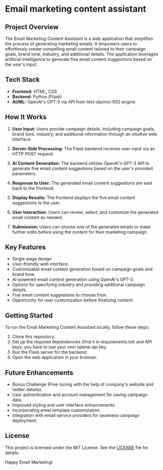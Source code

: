 # Email marketing content assistant
## Project Overview

The Email Marketing Content Assistant is a web application that simplifies the process of generating marketing emails. It empowers users to effortlessly create compelling email content tailored to their campaign goals, brand tone, industry, and additional details. The application leverages artificial intelligence to generate five email content suggestions based on the user's input.

## Tech Stack

- **Frontend:** HTML, CSS
- **Backend:** Python (Flask)
- **AI/ML:** OpenAI's GPT-3 via API from text-davinci-002 engine

## How It Works

1. **User Input:** Users provide campaign details, including campaign goals, brand tone, industry, and additional information through an intuitive web interface.

2. **Server-Side Processing:** The Flask backend receives user input via an HTTP POST request.

3. **AI Content Generation:** The backend utilizes OpenAI's GPT-3 API to generate five email content suggestions based on the user's provided parameters.

4. **Response to User:** The generated email content suggestions are sent back to the frontend.

5. **Display Results:** The frontend displays the five email content suggestions to the user.

6. **User Interaction:** Users can review, select, and customize the generated email content as needed.

7. **Submission:** Users can choose one of the generated emails or make further edits before using the content for their marketing campaign.

## Key Features

- Single-page design
- User-friendly web interface.
- Customizable email content generation based on campaign goals and brand tone.
- AI-powered email content generation using OpenAI's GPT-3.
- Options for specifying industry and providing additional campaign details.
- Five email content suggestions to choose from.
- Opportunity for user customization before finalizing content.

## Getting Started

To run the Email Marketing Content Assistant locally, follow these steps:

1. Clone this repository.
2. Set up the required dependencies (find it in requirements.txt) and API keys; you have to use your own openai api key.
3. Run the Flask server for the backend.
4. Open the web application in your browser.

## Future Enhancements

- Bonus Challenge (Fine-tuning with the help of company's website and twitter details).
- User authentication and account management for saving campaign data.
- Improved styling and user interface enhancements.
- Incorporating email template customization.
- Integration with email service providers for seamless campaign deployment.

## License

This project is licensed under the MIT License. See the [LICENSE](LICENSE) file for details.

Happy Email Marketing!
